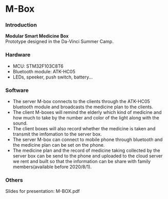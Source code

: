 # M-Box

### Introduction
**Modular Smart Medicine Box**  
Prototype designed in the Da-Vinci Summer Camp.

### Hardware
- MCU: STM32F103C8T6
- Bluetooth module: ATK-HC05
- LEDs, speeker, push switch, battery...

### Software
- The server M-box connects to the clients through the ATK-HC05 bluetooth module and broadcasts the medicine plan to the clients.
- The client M-boxes will remind the elderly which kind of medicine and how much to take by the number and color of the light along with the sound.
- The client boxes will also record whether the medicine is taken and transmit the imfomation to the server box.
- The server M-box can connect to mobile phone through bluetooth and the medicine plan can be set on the phone.
- The medicine plan and the record of medicine taking collected by the server box can be send to the phone and uploaded to the cloud server we rent and built so that the information can be share with family members(available before 2020/8/1).


### Others
Slides for presentation: M-BOX.pdf